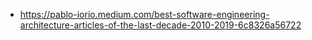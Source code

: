 - https://pablo-iorio.medium.com/best-software-engineering-architecture-articles-of-the-last-decade-2010-2019-6c8326a56722
